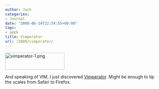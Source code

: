 ```yaml
---
author: Jack
categories:
- Journal
date: "2008-06-14T22:54:55+00:00"
tags:
- geek
title: Vimperator
url: /2008/vimperator/
---
```


<img src="/files/vimperator-1.png" alt="vimperator-1.png" border="0" width="194" height="56" />

And speaking of <span class="caps">VIM</span>, I just discovered [Vimperator][1]. Might be enough to tip the scales from Safari to Firefox.

 [1]: http://vimperator.mozdev.org/index.html